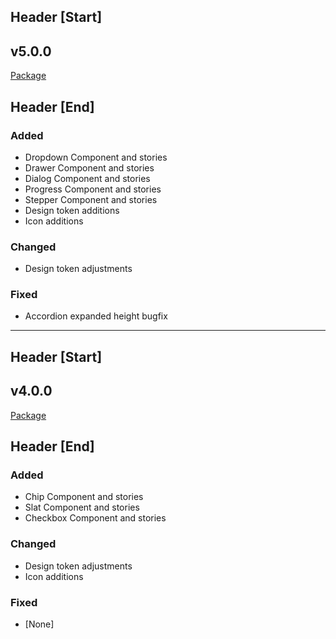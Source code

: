 ## Header [Start]

## v5.0.0

[Package](https://www.npmjs.com/package/@muibook/components/v/5.0.0)

## Header [End]

### Added

- Dropdown Component and stories
- Drawer Component and stories
- Dialog Component and stories
- Progress Component and stories
- Stepper Component and stories
- Design token additions
- Icon additions

### Changed

- Design token adjustments

### Fixed

- Accordion expanded height bugfix

---

## Header [Start]

## v4.0.0

[Package](https://www.npmjs.com/package/@muibook/components/v/4.0.0)

## Header [End]

### Added

- Chip Component and stories
- Slat Component and stories
- Checkbox Component and stories

### Changed

- Design token adjustments
- Icon additions

### Fixed

- [None]
